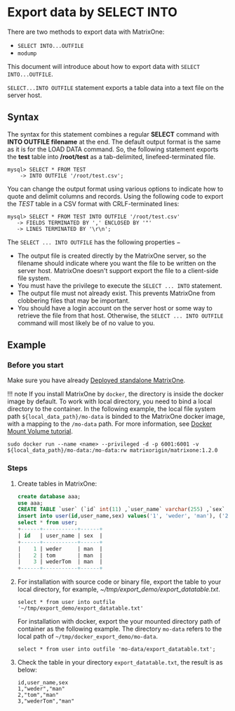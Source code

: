 # Export data by SELECT INTO

There are two methods to export data with MatrixOne:

- `SELECT INTO...OUTFILE`
- `modump`

This document will introduce about how to export data with `SELECT INTO...OUTFILE`.

`SELECT...INTO OUTFILE` statement exports a table data into a text file on the server host.

## Syntax

The syntax for this statement combines a regular **SELECT** command with **INTO OUTFILE filename** at the end. The default output format is the same as it is for the LOAD DATA command. So, the following statement exports the **test** table into **/root/test** as a tab-delimited, linefeed-terminated file.

```
mysql> SELECT * FROM TEST
    -> INTO OUTFILE '/root/test.csv';
```

You can change the output format using various options to indicate how to quote and delimit columns and records. Using the following code to export the *TEST* table in a CSV format with CRLF-terminated lines:

```
mysql> SELECT * FROM TEST INTO OUTFILE '/root/test.csv'
   -> FIELDS TERMINATED BY ',' ENCLOSED BY '"'
   -> LINES TERMINATED BY '\r\n';
```

The `SELECT ... INTO OUTFILE` has the following properties −

- The output file is created directly by the MatrixOne server, so the filename should indicate where you want the file to be written on the server host. MatrixOne doesn't support export the file to a client-side file system.
- You must have the privilege to execute the `SELECT ... INTO` statement.
- The output file must not already exist. This prevents MatrixOne from clobbering files that may be important.
- You should have a login account on the server host or some way to retrieve the file from that host. Otherwise, the `SELECT ... INTO OUTFILE` command will most likely be of no value to you.

## Example

### Before you start

Make sure you have already [Deployed standalone MatrixOne](../../Get-Started/install-standalone-matrixone.md).

!!! note
    If you install MatrixOne by `docker`, the directory is inside the docker image by default. To work with local directory, you need to bind a local directory to the container. In the following example, the local file system path `${local_data_path}/mo-data` is binded to the MatrixOne docker image, with a mapping to the `/mo-data` path. For more information, see [Docker Mount Volume tutorial](https://www.freecodecamp.org/news/docker-mount-volume-guide-how-to-mount-a-local-directory/).

```
sudo docker run --name <name> --privileged -d -p 6001:6001 -v ${local_data_path}/mo-data:/mo-data:rw matrixorigin/matrixone:1.2.0
```

### Steps

1. Create tables in MatrixOne:

    ```sql
    create database aaa;
    use aaa;
    CREATE TABLE `user` (`id` int(11) ,`user_name` varchar(255) ,`sex` varchar(255));
    insert into user(id,user_name,sex) values('1', 'weder', 'man'), ('2', 'tom', 'man'), ('3', 'wederTom', 'man');
    select * from user;
    +------+-----------+------+
    | id   | user_name | sex  |
    +------+-----------+------+
    |    1 | weder     | man  |
    |    2 | tom       | man  |
    |    3 | wederTom  | man  |
    +------+-----------+------+
    ```

2. For installation with source code or binary file, export the table to your local directory, for example, *~/tmp/export_demo/export_datatable.txt*.

    ```
    select * from user into outfile '~/tmp/export_demo/export_datatable.txt'
    ```

    For installation with docker, export the your mounted directory path of container as the following example. The directory `mo-data` refers to the local path of `~/tmp/docker_export_demo/mo-data`.

    ```
    select * from user into outfile 'mo-data/export_datatable.txt';
    ```

3. Check the table in your directory `export_datatable.txt`, the result is as below:

    ```
    id,user_name,sex
    1,"weder","man"
    2,"tom","man"
    3,"wederTom","man"
    ```
